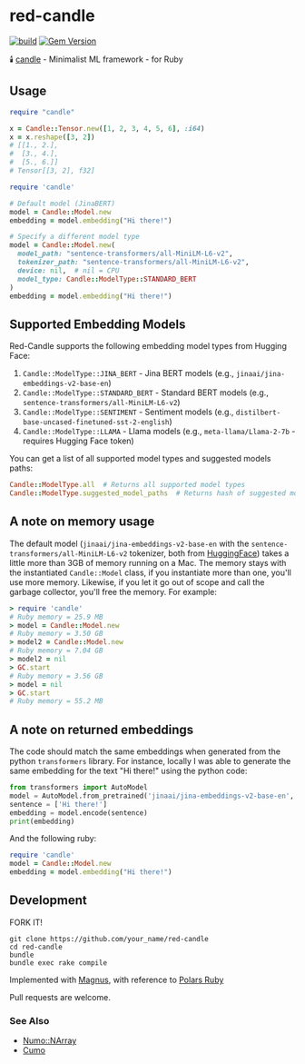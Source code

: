 # red-candle

[![build](https://github.com/assaydepot/red-candle/actions/workflows/build.yml/badge.svg)](https://github.com/assaydepot/red-candle/actions/workflows/build.yml)
[![Gem Version](https://badge.fury.io/rb/red-candle.svg)](https://badge.fury.io/rb/red-candle)

🕯️ [candle](https://github.com/huggingface/candle) - Minimalist ML framework - for Ruby

## Usage

```ruby
require "candle"

x = Candle::Tensor.new([1, 2, 3, 4, 5, 6], :i64)
x = x.reshape([3, 2])
# [[1., 2.],
#  [3., 4.],
#  [5., 6.]]
# Tensor[[3, 2], f32]
```

```ruby
require 'candle'

# Default model (JinaBERT)
model = Candle::Model.new
embedding = model.embedding("Hi there!")

# Specify a different model type
model = Candle::Model.new(
  model_path: "sentence-transformers/all-MiniLM-L6-v2",
  tokenizer_path: "sentence-transformers/all-MiniLM-L6-v2",
  device: nil,  # nil = CPU
  model_type: Candle::ModelType::STANDARD_BERT
)
embedding = model.embedding("Hi there!")
```

## Supported Embedding Models

Red-Candle supports the following embedding model types from Hugging Face:

1. `Candle::ModelType::JINA_BERT` - Jina BERT models (e.g., `jinaai/jina-embeddings-v2-base-en`)
2. `Candle::ModelType::STANDARD_BERT` - Standard BERT models (e.g., `sentence-transformers/all-MiniLM-L6-v2`)
3. `Candle::ModelType::SENTIMENT` - Sentiment models (e.g., `distilbert-base-uncased-finetuned-sst-2-english`)
4. `Candle::ModelType::LLAMA` - Llama models (e.g., `meta-llama/Llama-2-7b` - requires Hugging Face token)

You can get a list of all supported model types and suggested models paths:

```ruby
Candle::ModelType.all  # Returns all supported model types
Candle::ModelType.suggested_model_paths  # Returns hash of suggested models for each type
```

## A note on memory usage
The default model (`jinaai/jina-embeddings-v2-base-en` with the `sentence-transformers/all-MiniLM-L6-v2` tokenizer, both from [HuggingFace](https://huggingface.co)) takes a little more than 3GB of memory running on a Mac. The memory stays with the instantiated `Candle::Model` class, if you instantiate more than one, you'll use more memory. Likewise, if you let it go out of scope and call the garbage collector, you'll free the memory. For example:

```ruby
> require 'candle'
# Ruby memory = 25.9 MB
> model = Candle::Model.new
# Ruby memory = 3.50 GB
> model2 = Candle::Model.new
# Ruby memory = 7.04 GB
> model2 = nil
> GC.start
# Ruby memory = 3.56 GB
> model = nil
> GC.start
# Ruby memory = 55.2 MB
```

## A note on returned embeddings

The code should match the same embeddings when generated from the python `transformers` library. For instance, locally I was able to generate the same embedding for the text "Hi there!" using the python code:

```python
from transformers import AutoModel
model = AutoModel.from_pretrained('jinaai/jina-embeddings-v2-base-en', trust_remote_code=True)
sentence = ['Hi there!']
embedding = model.encode(sentence)
print(embedding)
```

And the following ruby:

```ruby
require 'candle'
model = Candle::Model.new
embedding = model.embedding("Hi there!")
```

## Development

FORK IT!

```
git clone https://github.com/your_name/red-candle
cd red-candle
bundle
bundle exec rake compile
```

Implemented with [Magnus](https://github.com/matsadler/magnus), with reference to [Polars Ruby](https://github.com/ankane/polars-ruby)

Pull requests are welcome.

### See Also

- [Numo::NArray](https://github.com/ruby-numo/numo-narray)
- [Cumo](https://github.com/sonots/cumo)
